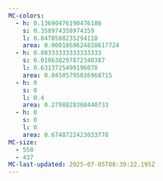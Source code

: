```yaml
---
MC-colors:
  - h: 0.13690476190476186
    s: 0.358974358974359
    l: 0.8470588235294118
    area: 0.0001869624828617724
  - h: 0.08333333333333333
    s: 0.010638297872340387
    l: 0.6313725490196078
    area: 0.04505795836968715
  - h: 0
    s: 0
    l: 0.4
    area: 0.2798828368440733
  - h: 0
    s: 0
    l: 0
    area: 0.6748722423033778
MC-size:
  - 550
  - 437
MC-last-updated: 2025-07-05T08:39:22.195Z
---
```

